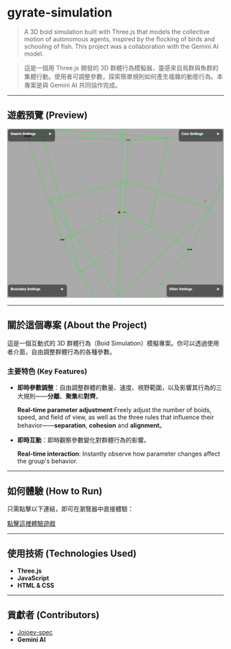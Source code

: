 # gyrate-simulation

> A 3D boid simulation built with Three.js that models the collective motion of autonomous agents, inspired by the flocking of birds and schooling of fish. This project was a collaboration with the Gemini AI model.

> 這是一個用 Three.js 開發的 3D 群體行為模擬器，靈感來自鳥群與魚群的集體行動。使用者可調整參數，探索簡單規則如何產生複雜的動態行為。本專案是與 Gemini AI 共同協作完成。

---

## 遊戲預覽 (Preview)

![遊戲預覽](boid.gif)

---

## 關於這個專案 (About the Project)

這是一個互動式的 3D 群體行為（Boid Simulation）模擬專案。你可以透過使用者介面，自由調整群體行為的各種參數。

### 主要特色 (Key Features)
* **即時參數調整**：自由調整群體的數量、速度、視野範圍，以及影響其行為的三大規則——**分離**、**聚集**和**對齊**。
  
  **Real-time parameter adjustment**:Freely adjust the number of boids, speed, and field of view, as well as the three rules that influence their behavior——**separation**, **cohesion** and **alignment**。

* **即時互動**：即時觀察參數變化對群體行為的影響。
 
  **Real-time interaction**: Instantly observe how parameter changes affect the group's behavior.

---

## 如何體驗 (How to Run)

只需點擊以下連結，即可在瀏覽器中直接體驗：

[點擊這裡體驗遊戲](https://jojoey-spec.github.io/gyrate-simulation/)

---

## 使用技術 (Technologies Used)

* **Three.js**
* **JavaScript**
* **HTML & CSS**

---

## 貢獻者 (Contributors)

* [Jojoey-spec](https://github.com/jojoey-spec)
* **Gemini AI**
